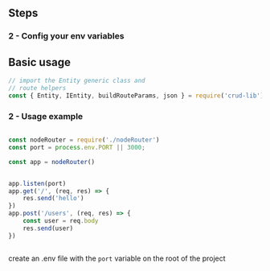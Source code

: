 ## Steps
### 2 - Config your env variables
## Basic usage

```javascript
// import the Entity generic class and
// route helpers
const { Entity, IEntity, buildRouteParams, json } = require('crud-lib');

```
### 2 - Usage example

```javascript

const nodeRouter = require('./nodeRouter')
const port = process.env.PORT || 3000;

const app = nodeRouter()


app.listen(port)
app.get('/', (req, res) => {
	res.send('hello')
})
app.post('/users', (req, res) => {
	const user = req.body
	res.send(user)
})



```
create an .env file with the `port` variable on the root of the project

